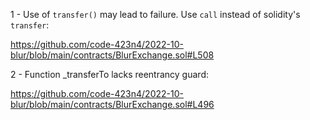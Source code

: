 1 - Use of ```transfer()``` may lead to failure. Use ```call``` instead of solidity's ```transfer```:

https://github.com/code-423n4/2022-10-blur/blob/main/contracts/BlurExchange.sol#L508

2 - Function _transferTo lacks reentrancy guard:

https://github.com/code-423n4/2022-10-blur/blob/main/contracts/BlurExchange.sol#L496